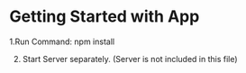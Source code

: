 # Getting Started with App

1.Run Command: npm install

2. Start Server separately. (Server is not included in this file)


